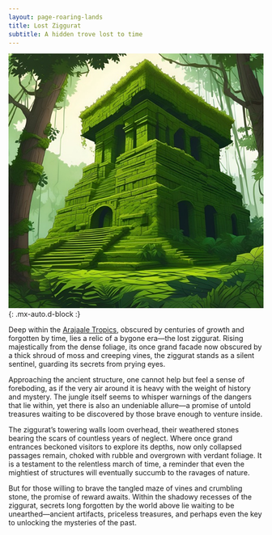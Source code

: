 ```yaml
---
layout: page-roaring-lands
title: Lost Ziggurat
subtitle: A hidden trove lost to time
---
```


![Lost Ziggurat](/assets/img/regions/lost-ziggurat.jpeg){: .mx-auto.d-block :}

Deep within the [Arajaale Tropics](/roaring-lands/codex/regions/arajaale-tropics), obscured by centuries of growth and forgotten by time, lies a relic of a bygone era—the lost ziggurat. Rising majestically from the dense foliage, its once grand facade now obscured by a thick shroud of moss and creeping vines, the ziggurat stands as a silent sentinel, guarding its secrets from prying eyes.

Approaching the ancient structure, one cannot help but feel a sense of foreboding, as if the very air around it is heavy with the weight of history and mystery. The jungle itself seems to whisper warnings of the dangers that lie within, yet there is also an undeniable allure—a promise of untold treasures waiting to be discovered by those brave enough to venture inside.

The ziggurat’s towering walls loom overhead, their weathered stones bearing the scars of countless years of neglect. Where once grand entrances beckoned visitors to explore its depths, now only collapsed passages remain, choked with rubble and overgrown with verdant foliage. It is a testament to the relentless march of time, a reminder that even the mightiest of structures will eventually succumb to the ravages of nature.

But for those willing to brave the tangled maze of vines and crumbling stone, the promise of reward awaits. Within the shadowy recesses of the ziggurat, secrets long forgotten by the world above lie waiting to be unearthed—ancient artifacts, priceless treasures, and perhaps even the key to unlocking the mysteries of the past.